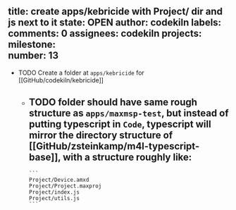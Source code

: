 title:	create apps/kebricide with Project/ dir and js next to it
state:	OPEN
author:	codekiln
labels:	
comments:	0
assignees:	codekiln
projects:	
milestone:	
number:	13
--
- TODO Create a folder at `apps/kebricide` for [[GitHub/codekiln/kebricide]]
	- TODO folder should have same rough structure as `apps/maxmsp-test`, but instead of putting typescript in `Code`, typescript will mirror the directory structure of [[GitHub/zsteinkamp/m4l-typescript-base]], with a structure roughly like:
		-
		  ```
		  Project/Device.amxd
		  Project/Project.maxproj
		  Project/index.js
		  Project/utils.js
		  ```
